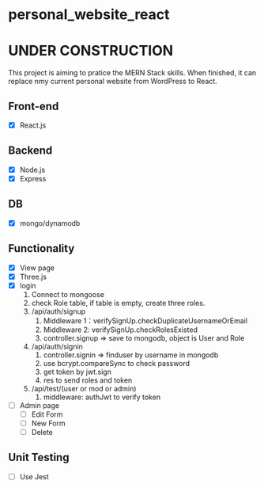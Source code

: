 # personal_website_react

# UNDER CONSTRUCTION
This project is aiming to pratice the MERN Stack skills.
When finished, it can replace nmy current personal website from WordPress to React.

## Front-end
- [x] React.js

## Backend
- [x] Node.js
- [x] Express

## DB
- [x] mongo/dynamodb

## Functionality 
- [x] View page
- [x] Three.js
- [x] login
  1. Connect to mongoose
  2. check Role table, if table is empty, create three roles.
  3. /api/auth/signup
     1. Middleware 1：verifySignUp.checkDuplicateUsernameOrEmail
     2. Middleware 2: verifySignUp.checkRolesExisted
     3. controller.signup => save to mongodb, object is User and Role
  4. /api/auth/signin
     1. controller.signin => finduser by username in mongodb
     2. use bcrypt.compareSync to check password
     3. get token by jwt.sign 
     4. res to send roles and token
  5. /api/test/(user or mod or admin)
     1. middleware: authJwt to verify token
- [ ] Admin page
  - [ ] Edit Form
  - [ ] New Form
  - [ ] Delete  

## Unit Testing
- [ ] Use Jest

